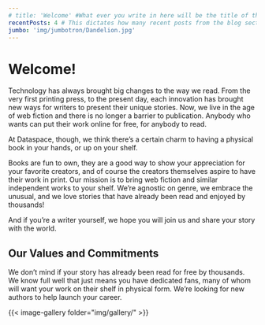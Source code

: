 ```yaml
---
# title: 'Welcome' #What ever you write in here will be the title of the page, i.e. the name you see in the tab.
recentPosts: 4 # This dictates how many recent posts from the blog section are shown on the landing page!
jumbo: 'img/jumbotron/Dandelion.jpg'
---
```


# Welcome!

Technology has always brought big changes to the way we read. From the very first printing press, to the present day, each innovation has brought new ways for writers to present their unique stories. Now, we live in the age of web fiction and there is no longer a barrier to publication. Anybody who wants can put their work online for free, for anybody to read.

At Dataspace, though, we think there’s a certain charm to having a physical book in your hands, or up on your shelf.

Books are fun to own, they are a good way to show your appreciation for your favorite creators, and of course the creators themselves aspire to have their work in print.
Our mission is to bring web fiction and similar independent works to your shelf. We’re agnostic on genre, we embrace the unusual, and we love stories that have already been read and enjoyed by thousands!

And if you’re a writer yourself, we hope you will join us and share your story with the world.

## Our Values and Commitments

We don’t mind if your story has already been read for free by thousands. We know
full well that just means you have dedicated fans, many of whom will want your
work on their shelf in physical form. We’re looking for new authors to help
launch your career.

{{< image-gallery folder="img/gallery/" >}}
